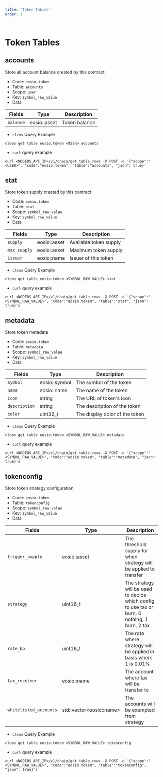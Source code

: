 ```yaml
---
title: 'Token Tables'
order: 1

---
```


# Token Tables

## accounts

Store all account balance created by this contract

-   Code: `eosio.token`
-   Table: `accounts`
-   Scope: `user`
-   Key: `symbol_raw_value`
-   Data

| Fields    | Type         | Description   |
| --------- | ------------ | ------------- |
| `balance` | eosio::asset | Token balance |

-   `cleos` Query Example

```shell script
cleos get table eosio.token <USER> accounts
```

-   `curl` query example

```shell script
curl <NODEOS_API_IP>/v1/chain/get_table_rows -X POST -d '{"scope":"<USER>", "code":"eosio.token", "table":"accounts", "json": true}'
```

## stat

Store token supply created by this contract

-   Code: `eosio.token`
-   Table: `stat`
-   Scope: `symbol_raw_value`
-   Key: `symbol_raw_value`
-   Data

| Fields       | Type         | Description            |
| ------------ | ------------ | ---------------------- |
| `supply`     | eosio::asset | Available token supply |
| `max_supply` | eosio::asset | Maximum token supply   |
| `issuer`     | eosio::name  | Issuer of this token   |

-   `cleos` Query Example

```shell script
cleos get table eosio.token <SYMBOL_RAW_VALUE> stat
```

-   `curl` query example

```shell script
curl <NODEOS_API_IP>/v1/chain/get_table_rows -X POST -d '{"scope":"<SYMBOL_RAW_VALUE>", "code":"eosio.token", "table":"stat", "json": true}'s
```

## metadata

Store token metadata

-   Code: `eosio.token`
-   Table: `metadata`
-   Scope: `symbol_raw_value`
-   Key: `symbol_raw_value`
-   Data

| Fields        | Type          | Description                    |
| ------------- | ------------- | ------------------------------ |
| `symbol`      | eosio::symbol | The symbol of the token        |
| `name`        | eosio::name   | The name of the token          |
| `icon`        | string        | The URL of token's icon        |
| `description` | string        | The description of the token   |
| `color`       | uint32_t      | The display color of the token |

-   `cleos` Query Example

```shell script
cleos get table eosio.token <SYMBOL_RAW_VALUE> metadata
```

-   `curl` query example

```shell script
curl <NODEOS_API_IP>/v1/chain/get_table_rows -X POST -d '{"scope":"<SYMBOL_RAW_VALUE>", "code":"eosio.token", "table":"metadata", "json": true}'s
```

## tokenconfig

Store token strategy configuration

-   Code: `eosio.token`
-   Table: `tokenconfig`
-   Scope: `symbol_raw_value`
-   Key: `symbol_raw_value`
-   Data

| Fields                 | Type                      | Description                                                                                   |
| ---------------------- | ------------------------- | --------------------------------------------------------------------------------------------- |
| `trigger_supply`       | eosio::asset              | The threshold supply for when strategy will be applied to transfer                            |
| `strategy`             | uint16_t                  | The strategy will be used to decide which config to use tax or burn. 0 nothing, 1 burn, 2 tax |
| `rate_bp`              | uint16_t                  | The rate where strategy will be applied in basis where 1 is 0.01%                             |
| `tax_receiver`         | eosio::name               | The account where tax will be transfer to                                                     |
| `whitelisted_accounts` | std::vector\<eosio::name> | The accounts will be exempted from strategy                                                   |

-   `cleos` Query Example

```shell script
cleos get table eosio.token <SYMBOL_RAW_VALUE> tokenconfig
```

-   `curl` query example

```shell script
curl <NODEOS_API_IP>/v1/chain/get_table_rows -X POST -d '{"scope":"<SYMBOL_RAW_VALUE>", "code":"eosio.token", "table":"tokenconfig", "json": true}'s
```

